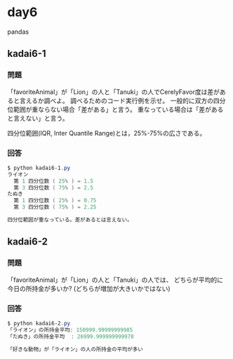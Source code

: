 # day6

pandas

## kadai6-1

### 問題

「favoriteAnimal」が「Lion」の人と「Tanuki」の人でCerelyFavor度は差があると言えるか調べよ。
調べるためのコード実行例を示せ。
一般的に双方の四分位範囲が重ならない場合「差がある」と言う。
重なっている場合は「差があると言えない」と言う。

四分位範囲(IQR, Inter Quantile Range)とは，25%-75%の広さである。

### 回答

```powershell
$ python kadai6-1.py
ライオン
  第 1 四分位数 ( 25% ) = 1.5
  第 3 四分位数 ( 75% ) = 2.5
たぬき
  第 1 四分位数 ( 25% ) = 0.75
  第 3 四分位数 ( 75% ) = 2.25

四分位範囲が重なっている。差があるとは言えない。
```

## kadai6-2

### 問題

「favoriteAnimal」が「Lion」の人と「Tanuki」の人では、
どちらが平均的に今日の所持金が多いか?
(どちらが増加が大きいかではない)

### 回答

```powershell
$ python kadai6-2.py
「ライオン」の所持金平均: 150999.99999999985
「たぬき」の所持金平均  : 26999.999999999978

「好きな動物」が「ライオン」の人の所持金の平均が多い
```

